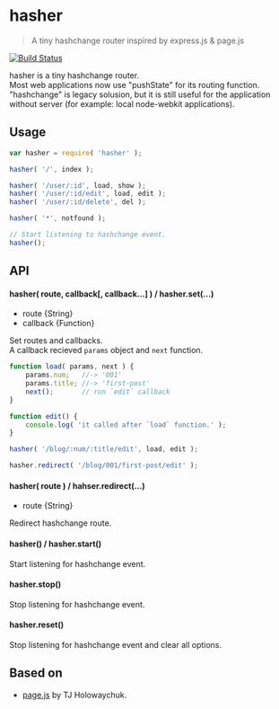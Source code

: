 hasher
======

> A tiny hashchange router inspired by express.js & page.js

[![Build Status](http://img.shields.io/travis/narirou/hasher/master.svg?style=flat-square)](https://travis-ci.org/narirou/hasher)

hasher is a tiny hashchange router.  
Most web applications now use "pushState" for its routing function.  
"hashchange" is legacy solusion, but it is still useful for the application without server 
(for example: local node-webkit applications).


Usage
-----

```javascript
var hasher = require( 'hasher' );

hasher( '/', index );

hasher( '/user/:id', load, show );
hasher( '/user/:id/edit', load, edit );
hasher( '/user/:id/delete', del );

hasher( '*', notfound );

// Start listening to hashchange event.
hasher();
```


API
---

#### hasher( route, callback[, callback...] ) / hasher.set(...)  
- route {String}
- callback {Function}  

Set routes and callbacks.  
A callback recieved `params` object and `next` function.

```javascript
function load( params, next ) {
    params.num;   //-> '001'
    params.title; //-> 'first-post'
    next();       // run `edit` callback
}

function edit() {
    console.log( 'it called after `load` function.' );
}

hasher( '/blog/:num/:title/edit', load, edit );

hasher.redirect( '/blog/001/first-post/edit' );
```


#### hasher( route ) / hahser.redirect(...)
- route {String}

Redirect hashchange route.


#### hasher() / hasher.start()  
Start listening for hashchange event.


#### hasher.stop()
Stop listening for hashchange event.


#### hasher.reset()
Stop listening for hashchange event and clear all options.


Based on
--------

 * [page.js](https://github.com/visionmedia/page.js) by TJ Holowaychuk.
